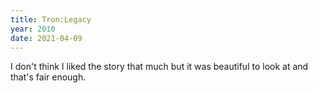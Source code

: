 ```yaml
---
title: Tron:Legacy
year: 2010
date: 2021-04-09
---
```

I don't think I liked the story that much but it was beautiful to look at and that's fair enough.   

